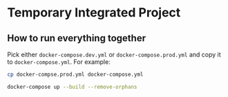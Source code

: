 # Temporary Integrated Project

## How to run everything together

Pick either `docker-compose.dev.yml` or `docker-compose.prod.yml` and copy it to `docker-compose.yml`.
For example:

```bash
cp docker-compse.prod.yml docker-compose.yml

docker-compose up --build --remove-orphans
```
